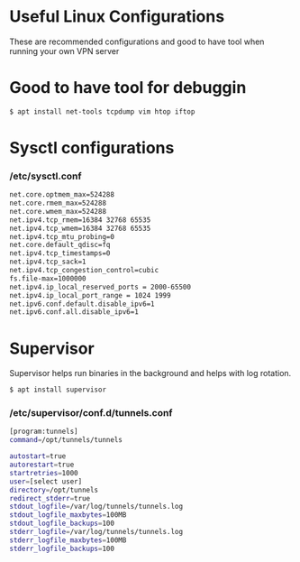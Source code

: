 # Useful Linux Configurations
These are recommended configurations and good to have tool when running your own VPN server

# Good to have tool for debuggin
```bash
$ apt install net-tools tcpdump vim htop iftop
```

# Sysctl configurations

### /etc/sysctl.conf
```bash
net.core.optmem_max=524288
net.core.rmem_max=524288
net.core.wmem_max=524288
net.ipv4.tcp_rmem=16384 32768 65535
net.ipv4.tcp_wmem=16384 32768 65535
net.ipv4.tcp_mtu_probing=0
net.core.default_qdisc=fq
net.ipv4.tcp_timestamps=0
net.ipv4.tcp_sack=1
net.ipv4.tcp_congestion_control=cubic
fs.file-max=1000000
net.ipv4.ip_local_reserved_ports = 2000-65500
net.ipv4.ip_local_port_range = 1024 1999
net.ipv6.conf.default.disable_ipv6=1
net.ipv6.conf.all.disable_ipv6=1
```

# Supervisor
Supervisor helps run binaries in the background and helps with log rotation.
```bash
$ apt install supervisor
```

### /etc/supervisor/conf.d/tunnels.conf
```bash
[program:tunnels]
command=/opt/tunnels/tunnels

autostart=true
autorestart=true
startretries=1000
user=[select user]
directory=/opt/tunnels
redirect_stderr=true
stdout_logfile=/var/log/tunnels/tunnels.log
stdout_logfile_maxbytes=100MB
stdout_logfile_backups=100
stderr_logfile=/var/log/tunnels/tunnels.log
stderr_logfile_maxbytes=100MB
stderr_logfile_backups=100
```
